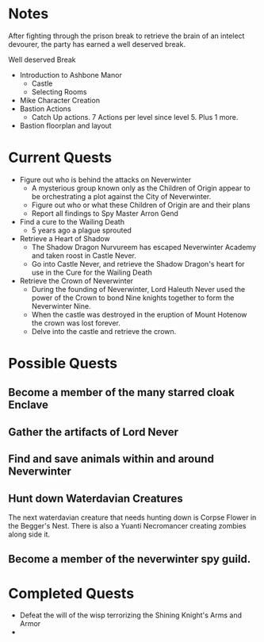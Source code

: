 # Notes

After fighting through the prison break to retrieve the brain of an intelect devourer, the party has earned a well deserved break. 

Well deserved Break

- Introduction to Ashbone Manor
  - Castle
  - Selecting Rooms
- Mike Character Creation
- Bastion Actions
  - Catch Up actions. 7 Actions per level since level 5. Plus 1 more.
- Bastion floorplan and layout

# Current Quests

- Figure out who is behind the attacks on Neverwinter
  - A mysterious group known only as the Children of Origin appear to be orchestrating a plot against the City of Neverwinter.
  - Figure out who or what these Children of Origin are and their plans
  - Report all findings to Spy Master Arron Gend
- Find a cure to the Wailing Death
  - 5 years ago a plague sprouted
- Retrieve a Heart of Shadow
  - The Shadow Dragon Nurvureem has escaped Neverwinter Academy and taken roost in Castle Never.
  - Go into Castle Never, and retrieve the Shadow Dragon's heart for use in the Cure for the Wailing Death
- Retrieve the Crown of Neverwinter
  - During the founding of Neverwinter, Lord Haleuth Never used the power of the Crown to bond Nine knights together to form the Neverwinter Nine.
  - When the castle was destroyed in the eruption of Mount Hotenow the crown was lost forever.
  - Delve into the castle and retrieve the crown.

# Possible Quests

## Become a member of the many starred cloak Enclave

## Gather the artifacts of Lord Never

## Find and save animals within and around Neverwinter

## Hunt down Waterdavian Creatures

The next waterdavian creature that needs hunting down is Corpse Flower in the Begger's Nest. There is also a Yuanti Necromancer creating zombies along side it.

## Become a member of the neverwinter spy guild.

# Completed Quests

- Defeat the will of the wisp terrorizing the Shining Knight's Arms and Armor
-
